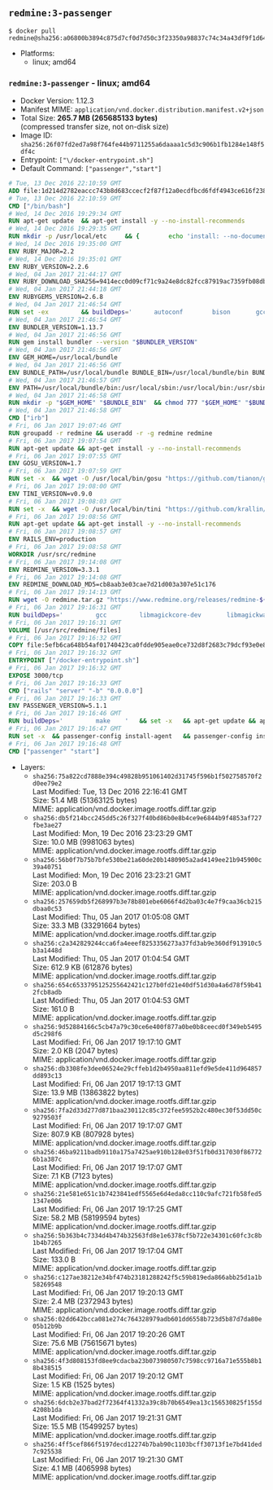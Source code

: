 ## `redmine:3-passenger`

```console
$ docker pull redmine@sha256:a06800b3894c875d7cf0d7d50c3f23350a98837c74c34a43df9f1d645857196a
```

-	Platforms:
	-	linux; amd64

### `redmine:3-passenger` - linux; amd64

-	Docker Version: 1.12.3
-	Manifest MIME: `application/vnd.docker.distribution.manifest.v2+json`
-	Total Size: **265.7 MB (265685133 bytes)**  
	(compressed transfer size, not on-disk size)
-	Image ID: `sha256:26f07fd2ed7a98f764fe44b9711255a6daaaa1c5d3c906b1fb1284e148f5df4c`
-	Entrypoint: `["\/docker-entrypoint.sh"]`
-	Default Command: `["passenger","start"]`

```dockerfile
# Tue, 13 Dec 2016 22:10:59 GMT
ADD file:1d214d2782eaccc743b8d683ccecf2f87f12a0ecdfbcd6fdf4943ce616f23870 in / 
# Tue, 13 Dec 2016 22:10:59 GMT
CMD ["/bin/bash"]
# Wed, 14 Dec 2016 19:29:34 GMT
RUN apt-get update 	&& apt-get install -y --no-install-recommends 		bzip2 		ca-certificates 		libffi-dev 		libgdbm3 		libssl-dev 		libyaml-dev 		procps 		zlib1g-dev 	&& rm -rf /var/lib/apt/lists/*
# Wed, 14 Dec 2016 19:29:35 GMT
RUN mkdir -p /usr/local/etc 	&& { 		echo 'install: --no-document'; 		echo 'update: --no-document'; 	} >> /usr/local/etc/gemrc
# Wed, 14 Dec 2016 19:35:00 GMT
ENV RUBY_MAJOR=2.2
# Wed, 14 Dec 2016 19:35:01 GMT
ENV RUBY_VERSION=2.2.6
# Wed, 04 Jan 2017 21:44:17 GMT
ENV RUBY_DOWNLOAD_SHA256=9414ecc0d09cf71c9a24e8dc82fcc87919ac7359fb08db2791d6c32bfd157339
# Wed, 04 Jan 2017 21:44:18 GMT
ENV RUBYGEMS_VERSION=2.6.8
# Wed, 04 Jan 2017 21:46:54 GMT
RUN set -ex 		&& buildDeps=' 		autoconf 		bison 		gcc 		libbz2-dev 		libgdbm-dev 		libglib2.0-dev 		libncurses-dev 		libreadline-dev 		libxml2-dev 		libxslt-dev 		make 		ruby 		wget 		xz-utils 	' 	&& apt-get update 	&& apt-get install -y --no-install-recommends $buildDeps 	&& rm -rf /var/lib/apt/lists/* 		&& wget -O ruby.tar.xz "https://cache.ruby-lang.org/pub/ruby/${RUBY_MAJOR%-rc}/ruby-$RUBY_VERSION.tar.xz" 	&& echo "$RUBY_DOWNLOAD_SHA256 *ruby.tar.xz" | sha256sum -c - 		&& mkdir -p /usr/src/ruby 	&& tar -xJf ruby.tar.xz -C /usr/src/ruby --strip-components=1 	&& rm ruby.tar.xz 		&& cd /usr/src/ruby 		&& { 		echo '#define ENABLE_PATH_CHECK 0'; 		echo; 		cat file.c; 	} > file.c.new 	&& mv file.c.new file.c 		&& autoconf 	&& ./configure --disable-install-doc --enable-shared 	&& make -j"$(nproc)" 	&& make install 		&& apt-get purge -y --auto-remove $buildDeps 	&& cd / 	&& rm -r /usr/src/ruby 		&& gem update --system "$RUBYGEMS_VERSION"
# Wed, 04 Jan 2017 21:46:54 GMT
ENV BUNDLER_VERSION=1.13.7
# Wed, 04 Jan 2017 21:46:56 GMT
RUN gem install bundler --version "$BUNDLER_VERSION"
# Wed, 04 Jan 2017 21:46:56 GMT
ENV GEM_HOME=/usr/local/bundle
# Wed, 04 Jan 2017 21:46:56 GMT
ENV BUNDLE_PATH=/usr/local/bundle BUNDLE_BIN=/usr/local/bundle/bin BUNDLE_SILENCE_ROOT_WARNING=1 BUNDLE_APP_CONFIG=/usr/local/bundle
# Wed, 04 Jan 2017 21:46:57 GMT
ENV PATH=/usr/local/bundle/bin:/usr/local/sbin:/usr/local/bin:/usr/sbin:/usr/bin:/sbin:/bin
# Wed, 04 Jan 2017 21:46:58 GMT
RUN mkdir -p "$GEM_HOME" "$BUNDLE_BIN" 	&& chmod 777 "$GEM_HOME" "$BUNDLE_BIN"
# Wed, 04 Jan 2017 21:46:58 GMT
CMD ["irb"]
# Fri, 06 Jan 2017 19:07:46 GMT
RUN groupadd -r redmine && useradd -r -g redmine redmine
# Fri, 06 Jan 2017 19:07:54 GMT
RUN apt-get update && apt-get install -y --no-install-recommends 		ca-certificates 		wget 	&& rm -rf /var/lib/apt/lists/*
# Fri, 06 Jan 2017 19:07:55 GMT
ENV GOSU_VERSION=1.7
# Fri, 06 Jan 2017 19:07:59 GMT
RUN set -x 	&& wget -O /usr/local/bin/gosu "https://github.com/tianon/gosu/releases/download/$GOSU_VERSION/gosu-$(dpkg --print-architecture)" 	&& wget -O /usr/local/bin/gosu.asc "https://github.com/tianon/gosu/releases/download/$GOSU_VERSION/gosu-$(dpkg --print-architecture).asc" 	&& export GNUPGHOME="$(mktemp -d)" 	&& gpg --keyserver ha.pool.sks-keyservers.net --recv-keys B42F6819007F00F88E364FD4036A9C25BF357DD4 	&& gpg --batch --verify /usr/local/bin/gosu.asc /usr/local/bin/gosu 	&& rm -r "$GNUPGHOME" /usr/local/bin/gosu.asc 	&& chmod +x /usr/local/bin/gosu 	&& gosu nobody true
# Fri, 06 Jan 2017 19:08:00 GMT
ENV TINI_VERSION=v0.9.0
# Fri, 06 Jan 2017 19:08:03 GMT
RUN set -x 	&& wget -O /usr/local/bin/tini "https://github.com/krallin/tini/releases/download/$TINI_VERSION/tini" 	&& wget -O /usr/local/bin/tini.asc "https://github.com/krallin/tini/releases/download/$TINI_VERSION/tini.asc" 	&& export GNUPGHOME="$(mktemp -d)" 	&& gpg --keyserver ha.pool.sks-keyservers.net --recv-keys 6380DC428747F6C393FEACA59A84159D7001A4E5 	&& gpg --batch --verify /usr/local/bin/tini.asc /usr/local/bin/tini 	&& rm -r "$GNUPGHOME" /usr/local/bin/tini.asc 	&& chmod +x /usr/local/bin/tini 	&& tini -h
# Fri, 06 Jan 2017 19:08:56 GMT
RUN apt-get update && apt-get install -y --no-install-recommends 		imagemagick 		libmysqlclient18 		libpq5 		libsqlite3-0 				bzr 		git 		mercurial 		openssh-client 		subversion 	&& rm -rf /var/lib/apt/lists/*
# Fri, 06 Jan 2017 19:08:57 GMT
ENV RAILS_ENV=production
# Fri, 06 Jan 2017 19:08:58 GMT
WORKDIR /usr/src/redmine
# Fri, 06 Jan 2017 19:14:08 GMT
ENV REDMINE_VERSION=3.3.1
# Fri, 06 Jan 2017 19:14:08 GMT
ENV REDMINE_DOWNLOAD_MD5=cb8aab3e03cae7d21d003a307e51c176
# Fri, 06 Jan 2017 19:14:13 GMT
RUN wget -O redmine.tar.gz "https://www.redmine.org/releases/redmine-${REDMINE_VERSION}.tar.gz" 	&& echo "$REDMINE_DOWNLOAD_MD5 redmine.tar.gz" | md5sum -c - 	&& tar -xvf redmine.tar.gz --strip-components=1 	&& rm redmine.tar.gz files/delete.me log/delete.me 	&& mkdir -p tmp/pdf public/plugin_assets 	&& chown -R redmine:redmine ./
# Fri, 06 Jan 2017 19:16:31 GMT
RUN buildDeps=' 		gcc 		libmagickcore-dev 		libmagickwand-dev 		libmysqlclient-dev 		libpq-dev 		libsqlite3-dev 		make 		patch 	' 	&& set -ex 	&& apt-get update && apt-get install -y $buildDeps --no-install-recommends 	&& rm -rf /var/lib/apt/lists/* 	&& bundle install --without development test 	&& for adapter in mysql2 postgresql sqlite3; do 		echo "$RAILS_ENV:" > ./config/database.yml; 		echo "  adapter: $adapter" >> ./config/database.yml; 		bundle install --without development test; 	done 	&& rm ./config/database.yml 	&& apt-get purge -y --auto-remove $buildDeps
# Fri, 06 Jan 2017 19:16:31 GMT
VOLUME [/usr/src/redmine/files]
# Fri, 06 Jan 2017 19:16:32 GMT
COPY file:5efb6ca648b54af01740423ca0fdde905eae0ce732d8f2683c79dcf93e0e86c5 in / 
# Fri, 06 Jan 2017 19:16:32 GMT
ENTRYPOINT ["/docker-entrypoint.sh"]
# Fri, 06 Jan 2017 19:16:32 GMT
EXPOSE 3000/tcp
# Fri, 06 Jan 2017 19:16:33 GMT
CMD ["rails" "server" "-b" "0.0.0.0"]
# Fri, 06 Jan 2017 19:16:33 GMT
ENV PASSENGER_VERSION=5.1.1
# Fri, 06 Jan 2017 19:16:46 GMT
RUN buildDeps=' 		make 	' 	&& set -x 	&& apt-get update && apt-get install -y --no-install-recommends $buildDeps && rm -rf /var/lib/apt/lists/* 	&& gem install passenger --version "$PASSENGER_VERSION" 	&& apt-get purge -y --auto-remove $buildDeps
# Fri, 06 Jan 2017 19:16:47 GMT
RUN set -x 	&& passenger-config install-agent 	&& passenger-config install-standalone-runtime
# Fri, 06 Jan 2017 19:16:48 GMT
CMD ["passenger" "start"]
```

-	Layers:
	-	`sha256:75a822cd7888e394c49828b951061402d31745f596b1f502758570f2d0ee79e2`  
		Last Modified: Tue, 13 Dec 2016 22:16:41 GMT  
		Size: 51.4 MB (51363125 bytes)  
		MIME: application/vnd.docker.image.rootfs.diff.tar.gzip
	-	`sha256:db5f214bcc245dd5c26f327f40bd86b0e8b4ce9e6844b9f4853af727fbe3ae27`  
		Last Modified: Mon, 19 Dec 2016 23:23:29 GMT  
		Size: 10.0 MB (9981063 bytes)  
		MIME: application/vnd.docker.image.rootfs.diff.tar.gzip
	-	`sha256:56b0f7b75b7bfe530be21a60de20b1480905a2ad4149ee21b945900c39a40751`  
		Last Modified: Mon, 19 Dec 2016 23:23:21 GMT  
		Size: 203.0 B  
		MIME: application/vnd.docker.image.rootfs.diff.tar.gzip
	-	`sha256:257659db5f268997b3e78b801ebe6066f4d2ba03c4e7f9caa36cb215dbaa0c53`  
		Last Modified: Thu, 05 Jan 2017 01:05:08 GMT  
		Size: 33.3 MB (33291664 bytes)  
		MIME: application/vnd.docker.image.rootfs.diff.tar.gzip
	-	`sha256:c2a342829244cca6fa4eeef8253356273a37fd3ab9e360df913910c5b3a1448d`  
		Last Modified: Thu, 05 Jan 2017 01:04:54 GMT  
		Size: 612.9 KB (612876 bytes)  
		MIME: application/vnd.docker.image.rootfs.diff.tar.gzip
	-	`sha256:654c6533795125255642421c127b0fd21e40df51d30a4a6d78f59b412fcb8adb`  
		Last Modified: Thu, 05 Jan 2017 01:04:53 GMT  
		Size: 161.0 B  
		MIME: application/vnd.docker.image.rootfs.diff.tar.gzip
	-	`sha256:9d52884166c5cb47a79c30ce6e400f877a0be0b8ceecd0f349eb5495d5c298f6`  
		Last Modified: Fri, 06 Jan 2017 19:17:10 GMT  
		Size: 2.0 KB (2047 bytes)  
		MIME: application/vnd.docker.image.rootfs.diff.tar.gzip
	-	`sha256:db3308fe3dee06524e29cffeb1d2b4950aa811efd9e5de411d964857dd893c13`  
		Last Modified: Fri, 06 Jan 2017 19:17:13 GMT  
		Size: 13.9 MB (13863822 bytes)  
		MIME: application/vnd.docker.image.rootfs.diff.tar.gzip
	-	`sha256:7fa2d33d277d871baa230112c85c372fee5952b2c480ec30f53dd50c9279503f`  
		Last Modified: Fri, 06 Jan 2017 19:17:07 GMT  
		Size: 807.9 KB (807928 bytes)  
		MIME: application/vnd.docker.image.rootfs.diff.tar.gzip
	-	`sha256:46ba9211badb9110a175a7425ae910b128e03f51fb0d317030f867726b1a387c`  
		Last Modified: Fri, 06 Jan 2017 19:17:07 GMT  
		Size: 7.1 KB (7123 bytes)  
		MIME: application/vnd.docker.image.rootfs.diff.tar.gzip
	-	`sha256:21e581e651c1b7423841edf5565e6d4eda8cc110c9afc721fb58fed51347e006`  
		Last Modified: Fri, 06 Jan 2017 19:17:25 GMT  
		Size: 58.2 MB (58199594 bytes)  
		MIME: application/vnd.docker.image.rootfs.diff.tar.gzip
	-	`sha256:5b363b4c7334d4b474b32563fd8e1e6378cf5b722e34301c60fc3c8b1b4b7265`  
		Last Modified: Fri, 06 Jan 2017 19:17:04 GMT  
		Size: 133.0 B  
		MIME: application/vnd.docker.image.rootfs.diff.tar.gzip
	-	`sha256:c127ae38212e34bf474b23181288242f5c59b819eda866abb25d1a1b58269548`  
		Last Modified: Fri, 06 Jan 2017 19:20:13 GMT  
		Size: 2.4 MB (2372943 bytes)  
		MIME: application/vnd.docker.image.rootfs.diff.tar.gzip
	-	`sha256:02dd642bcca081e274c764328979adb601dd6558b723d5b87d7da80e05b12b9b`  
		Last Modified: Fri, 06 Jan 2017 19:20:26 GMT  
		Size: 75.6 MB (75615671 bytes)  
		MIME: application/vnd.docker.image.rootfs.diff.tar.gzip
	-	`sha256:4f3d808153fd8ee9cdacba23b073980507c7598cc9716a71e555b8b18b438515`  
		Last Modified: Fri, 06 Jan 2017 19:20:12 GMT  
		Size: 1.5 KB (1525 bytes)  
		MIME: application/vnd.docker.image.rootfs.diff.tar.gzip
	-	`sha256:6dcb2e37bad2f72364f41332a39c8b70b6549ea13c156530825f155d4208b1da`  
		Last Modified: Fri, 06 Jan 2017 19:21:31 GMT  
		Size: 15.5 MB (15499257 bytes)  
		MIME: application/vnd.docker.image.rootfs.diff.tar.gzip
	-	`sha256:4ff5cef866f5197decd12274b7bab90c1103bcff30713f1e7bd41ded7c925538`  
		Last Modified: Fri, 06 Jan 2017 19:21:30 GMT  
		Size: 4.1 MB (4065998 bytes)  
		MIME: application/vnd.docker.image.rootfs.diff.tar.gzip
